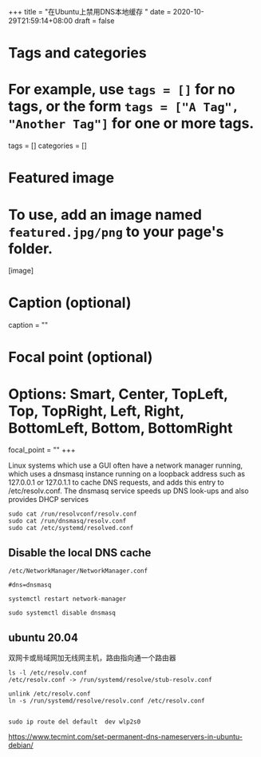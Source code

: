 +++
title = "在Ubuntu上禁用DNS本地缓存 "
date = 2020-10-29T21:59:14+08:00
draft = false

# Tags and categories
# For example, use `tags = []` for no tags, or the form `tags = ["A Tag", "Another Tag"]` for one or more tags.
tags = []
categories = []

# Featured image
# To use, add an image named `featured.jpg/png` to your page's folder. 
[image]
  # Caption (optional)
  caption = ""

  # Focal point (optional)
  # Options: Smart, Center, TopLeft, Top, TopRight, Left, Right, BottomLeft, Bottom, BottomRight
  focal_point = ""
+++


Linux systems which use a GUI often have a network manager running, which uses a dnsmasq instance running on a loopback address such as 127.0.0.1 or 127.0.1.1 to cache DNS requests, and adds this entry to /etc/resolv.conf. The dnsmasq service speeds up DNS look-ups and also provides DHCP services

```
sudo cat /run/resolvconf/resolv.conf
sudo cat /run/dnsmasq/resolv.conf
sudo cat /etc/systemd/resolved.conf
```


## Disable the local DNS cache

`/etc/NetworkManager/NetworkManager.conf`

```
#dns=dnsmasq
```

```
systemctl restart network-manager
```



```
sudo systemctl disable dnsmasq
```

## ubuntu 20.04


双网卡或局域网加无线网主机，路由指向通一个路由器

```
ls -l /etc/resolv.conf
/etc/resolv.conf -> /run/systemd/resolve/stub-resolv.conf

unlink /etc/resolv.conf
ln -s /run/systemd/resolve/resolv.conf /etc/resolv.conf


sudo ip route del default  dev wlp2s0
```



https://www.tecmint.com/set-permanent-dns-nameservers-in-ubuntu-debian/


